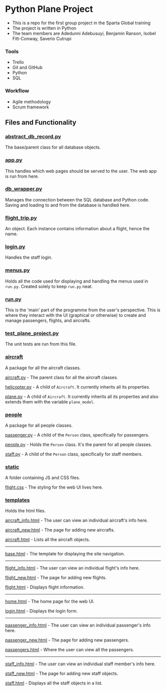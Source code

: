 # Python Plane Project
- This is a repo for the first group project in the Sparta Global training
- The project is written in Python
- The team members are Adedunni Adebusuyi, Benjamin Ranson, Isobel Fitt-Conway, Saverio Cutrupi

### Tools
- Trello
- Git and GitHub
- Python
- SQL

### Workflow
- Agile methodology
- Scrum framework

## Files and Functionality
### [abstract_db_record.py](abstract_db_record.py)
The base/parent class for all database objects.

### [app.py](app.py)
This handles which web pages should be served to the user. The web app is run from here.

### [db_wrapper.py](db_wrapper.py)
Manages the connection between the SQL database and Python code. Saving and loading to and from the database is handled here.

### [flight_trip.py](flight_trip.py)
An object. Each instance contains information about a flight, hence the name.

### [login.py](login.py)
Handles the staff login.

### [menus.py](menus.py)
Holds all the code used for displaying and handling the menus used in `run.py`. Created solely to keep `run.py` neat.

### [run.py](run.py)
This is the 'main' part of the programme from the user's perspective. This is where they interact with the UI (graphical or otherwise) to create and manage passengers, flights, and aircrafts.

### [test_plane_project.py](test_plane_project.py)
The unit tests are run from this file.

### [aircraft](./aircraft)
A package for all the aircraft classes.

[aircraft.py](./aircraft/aircraft.py) -
The parent class for all the aircraft classes.

[helicopter.py](./aircraft/helicopter.py) -
A child of `Aircraft`. It currently inherits all its properties.

[plane.py](./aircraft/plane.py) -
A child of `Aircraft`. It currently inherits all its properties and also extends them with the variable `plane_model`.

### [people](./people)
A package for all people classes.

[passenger.py](./people/passenger.py) -
A child of the `Person` class, specifically for passengers.

[people.py](./people/people.py) -
Holds the `Person` class. It's the parent for all people classes.

[staff.py](./people/staff.py) -
A child of the `Person` class, specifically for staff members.

### [static](./static)
A folder containing JS and CSS files.

[flight.css](./static/flight.css) -
The styling for the web UI lives here.

### [templates](./templates)
Holds the html files.

[aircraft_info.html](./templates/aircraft_info.html) -
The user can view an individual aircraft's info here.

[aircraft_new.html](./templates/aircraft_new.html) - 
The page for adding new aircrafts.

[aircraft.html](./templates/aircraft.html) -
Lists all the aircraft objects.

---

[base.html](./templates/base.html) -
The template for displaying the site navigation.

---

[flight_info.html](./templates/flight_info.html) - 
The user can view an individual flight's info here.

[flight_new.html](./templates/flight_new.html) -
The page for adding new flights.

[flight.html](./templates/flight.html) -
Displays flight information.

---

[home.html](./templates/home.html) - 
The home page for the web UI.

[login.html](./templates/login.html) -
Displays the login form.  

---

[passenger_info.html](./templates/passenger_info.html) -
The user can view an individual passenger's info here.

[passenger_new.html](./templates/passenger_new.html) -
The page for adding new passengers.

[passengers.html](./templates/passengers.html) -
Where the user can view all the passengers.

---

[staff_info.html](./templates/staff_info.html) -
The user can view an individual staff member's info here.

[staff_new.html](./templates/staff_new.html) - 
The page for adding new staff objects.

[staff.html](./templates/staff.html) - 
Displays all the staff objects in a list.
